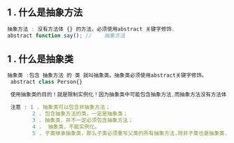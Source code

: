## 1 . 什么是抽象方法
```javascript
抽象方法 : 没有方法体 {} 的方法，必须使用abstract 关键字修饰.
abstract function say(); //    抽象方法
```

## 1 . 什么是抽象类
```javascript
抽象类 :包含 抽象方法 的 类 就叫抽象类。抽象类必须使用abstract关键字修饰。
 abstract class Person{}

 使用抽象类的目的！就是限制实例化！因为抽象类中可能包含抽象方法,而抽象方法没有方法体,实例化调用没有意义.

 注意 : 1 . 抽象类可以包含非抽象方法；
        2 . 包含抽象方法的类，一定是抽象类；
        3 . 抽象类，并不一定必须包含抽象方法；
        4 .  抽象类，不能实例化。 
        5 . 子类继承抽象类，那么子类必须重写父类的所有抽象方法.除非子类也是抽象类.
```
            